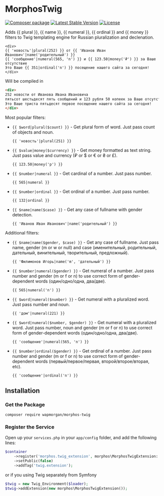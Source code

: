 # MorphosTwig

[![Composer package](http://xn--e1adiijbgl.xn--p1acf/badge/wapmorgan/morphos-twig)](https://packagist.org/packages/wapmorgan/morphos-twig)
[![Latest Stable Version](https://poser.pugx.org/wapmorgan/morphos-twig/version)](https://packagist.org/packages/wapmorgan/morphos-twig)
[![License](https://poser.pugx.org/wapmorgan/morphos-twig/license)](https://packagist.org/packages/wapmorgan/morphos-twig)

Adds {{ plural }}, {{ name }}, {{ numeral }}, {{ ordinal }} and {{ money }} filters to Twig templating engine for Russian pluralization and declenation.

```twig
<div>
{{ 'новость'|plural(252) }} от {{ 'Иванов Иван Иванович'|name('родительный') }}
{{ 'сообщение'|numeral(565, 'n') }} и {{ 123.50|money('₽') }} за Ваше отсутствие
Это Ваше {{ 351|ordinal('n') }} посещение нашего сайта за сегодня!
</div>
```

Will be compiled in

```html
<div>
252 новости от Иванова Ивана Ивановича
пятьсот шестьдесят пять сообщений и 123 рубля 50 копеек за Ваше отсутствие
Это Ваше триста пятьдесят первое посещение нашего сайта за сегодня!
</div>
```

Most popular filters:
- `{{ $word|plural($count) }}` - Get plural form of word. Just pass count of objects and noun.
    ```twig
    {{ 'новость'|plural(251) }}
    ```

- `{{ $value|money($currency) }}` - Get money formatted as text string. Just pass value and currency (₽ or $ or € or ₴ or £).
    ```twig
    {{ 123.50|money('р') }}
    ```

- `{{ $number|numeral }}` - Get cardinal of a number. Just pass number.
    ```twig
    {{ 565|numeral }}
    ```

- `{{ $number|ordinal }}` - Get ordinal of a number. Just pass number.
    ```twig
    {{ 132|ordinal }}
    ```

- `{{ $name|name($case) }}` - Get any case of fullname with gender detection.
    ```twig
    {{ 'Иванов Иван Иванович'|name('родительный') }}
    ```

Additional filters:
- `{{ $name|name($gender, $case) }}` - Get any case of fullname. Just pass name, gender (m or w or null) and case (именительный, родительный, дательный, винительный, творительный, предложный).
    ```twig
    {{ 'Филимонов Игорь|name('m', 'дательный') }}
    ```

- `{{ $number|numeral($gender) }}` - Get numeral of a number. Just pass number and gender (m or f or n) to use correct form of gender-dependent words (один/одно/одна, два/две).
    ```twig
    {{ 565|numeral('n') }}
    ```

- `{{ $word|numeral($number) }}` - Get numeral with a pluralized word. Just pass number and noun.
    ```twig
    {{ 'дом'|numeral(221) }}
    ```

- `{{ $word|numeral($number, $gender) }}` - Get numeral with a pluralized word. Just pass number, noun and gender (m or f or n) to use correct form of gender-dependent words (один/одно/одна, два/две).
    ```twig
    {{ 'сообщение'|numeral(565, 'n') }}
    ```

- `{{ $number|ordinal($gender) }}` - Get ordinal of a number. Just pass number and gender (m or f or n) to use correct form of gender-dependent words (первый/первое/первая, второй/второе/вторая, etc).
    ```twig
    {{ 'сообщение'|ordinal('n') }}
    ```



## Installation

### Get the Package

```
composer require wapmorgan/morphos-twig
```

### Register the Service
Open up your `services.php` in your `app/config` folder, and add the following lines:

```php
$container
    ->register('morphos.twig_extension', morphos\MorphosTwigExtension::class)
    ->setPublic(false)
    ->addTag('twig.extension');
```

or if you using Twig separately from Symfony

```php
$twig = new Twig_Environment($loader);
$twig->addExtension(new morphos\MorphosTwigExtension());
```
